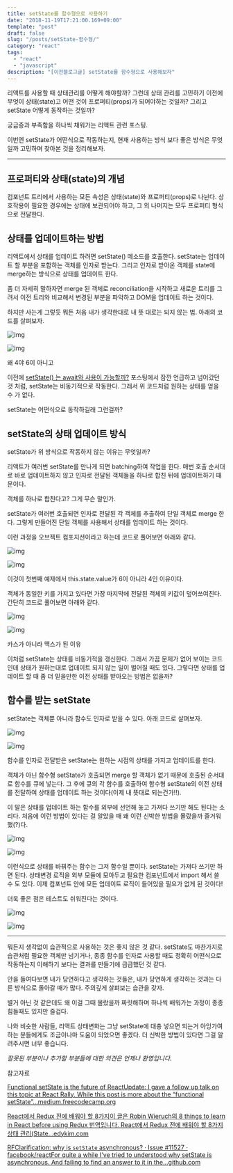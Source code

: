 ```yaml
---
title: setState를 함수형으로 사용하기
date: "2018-11-19T17:21:00.169+09:00"
template: "post"
draft: false
slug: "/posts/setState-함수형/"
category: "react"
tags:
  - "react"
  - "javascript"
description: "[이전블로그글] setState를 함수형으로 사용해보자"
---
```


리액트를 사용할 때 상태관리를 어떻게 해야할까? 그런데 상태 관리를 고민하기 이전에 무엇이 상태(state)고 어떤 것이 프로퍼티(props)가 되어야하는 것일까? 그리고 setState 어떻게 동작하는 것일까?

궁금증과 부족함을 하나씩 채워가는 리액트 관련 포스팅.

이번엔 setState가 어떤식으로 작동하는지, 현재 사용하는 방식 보다 좋은 방식은 무엇일까 고민하며 찾아본 것을 정리해보자.

------

## 프로퍼티와 상태(state)의 개념

컴포넌트 트리에서 사용하는 모든 속성은 상태(state)와 프로퍼티(props)로 나뉜다. 상호작용이 필요한 경우에는 상태에 보관되어야 하고, 그 외 나머지는 모두 프로퍼티 형식으로 전달한다.

## 상태를 업데이트하는 방법

리액트에서 상태를 업데이트 하려면 setState() 메소드를 호출한다. setState는 업데이트 할 부분을 포함하는 객체를 인자로 받는다. 그리고 인자로 받아온 객체를 state에 merge하는 방식으로 상태를 업데이트 한다.

좀 더 자세히 말하자면 merge 된 객체로 reconciliation을 시작하고 새로운 트리를 그려서 이전 트리와 비교해서 변경된 부분을 파악하고 DOM을 업데이트 하는 것이다.

하지만 사는게 그렇듯 뭐든 처음 내가 생각한대로 내 뜻 대로는 되지 않는 법. 아래의 코드를 살펴보자.

![img](https://miro.medium.com/max/60/1*RRE2bIusuereLW3y5dt56Q.png?q=20)

![img](https://miro.medium.com/max/1400/1*RRE2bIusuereLW3y5dt56Q.png)

왜 4야 6이 아니고

이전에 [setState() 는 await와 사용이 가능할까?](https://medium.com/@saturnuss/setstate-는-await와-사용이-가능할까-7b02581f6df4) 포스팅에서 잠깐 언급하고 넘어갔던 것 처럼, setState는 비동기적으로 작동한다. 그래서 위 코드처럼 원하는 상태를 얻을 수 가 없다.

setState는 어떤식으로 동작하길래 그런걸까?

## setState의 상태 업데이트 방식

setState가 위 방식으로 작동하지 않는 이유는 무엇일까?

리액트가 여러번 setState를 만나게 되면 batching하여 작업을 한다. 매번 호출 순서대로 바로 업데이트하지 않고 인자로 전달된 객체들을 하나로 합친 뒤에 업데이트하기 때문이다.

객체를 하나로 합친다고? 그게 무슨 말인가.

setState가 여러번 호출되면 인자로 전달된 각 객체를 추출하여 단일 객체로 merge 한다. 그렇게 만들어진 단일 객체를 사용해서 상태를 업데이트 하는 것이다.

이런 과정을 오브젝트 컴포지션이라고 하는데 코드로 풀어보면 아래와 같다.

![img](https://miro.medium.com/max/60/1*oEtZlWwYDHddPDw8v8QvXA.png?q=20)

![img](https://miro.medium.com/max/1400/1*oEtZlWwYDHddPDw8v8QvXA.png)

이것이 첫번째 예제에서 this.state.value가 6이 아니라 4인 이유이다.

객체가 동일한 키를 가지고 있다면 가장 마지막에 전달된 객체의 키값이 덮어쓰여진다. 간단히 코드로 풀어보면 아래와 같다.

![img](https://miro.medium.com/max/60/1*5lsMwNYe-y3gHS6bhdglPQ.png?q=20)

![img](https://miro.medium.com/max/1400/1*5lsMwNYe-y3gHS6bhdglPQ.png)

카스가 아니라 맥스가 된 이유

이처럼 setState는 상태를 비동기적을 갱신한다. 그래서 가끔 문제가 없어 보이는 코드인데 상태가 원하는대로 업데이트 되지 않는 일이 벌어질 때도 있다. 그렇다면 상태를 업데이트 할 때 좀 더 믿을만한 이전 상태를 받아오는 방법은 없을까?

## 함수를 받는 setState

setState는 객체뿐 아니라 함수도 인자로 받을 수 있다. 아래 코드로 살펴보자.

![img](https://miro.medium.com/max/60/1*rhTuwVV4Mg8HHSpNrqQwbg.png?q=20)

![img](https://miro.medium.com/max/1400/1*rhTuwVV4Mg8HHSpNrqQwbg.png)

함수를 인자로 전달받은 setState는 원하는 시점의 상태를 가지고 업데이트를 한다.

객체가 아닌 함수형 setState가 호출되면 merge 할 객체가 없기 때문에 호출된 순서대로 함수를 큐에 넣는다. 그 후에 큐의 각 함수를 호출하여 함수형 setState의 이전 상태를 전달하여 상태를 업데이트 하는 것이다(이제 내 뜻대로 되는건가!!).

이 말은 상태를 업데이트 하는 함수를 외부에 선언해 놓고 가져다 쓰기만 해도 된다는 소리다. 처음에 이런 방법이 있다는 걸 알았을 때 왜 이런 신박한 방법을 몰랐을까 즐거워했(?)다.

![img](https://miro.medium.com/max/60/1*PsJGYBqV11E-6Zt86zZBQw.png?q=20)

![img](https://miro.medium.com/max/1400/1*PsJGYBqV11E-6Zt86zZBQw.png)

이런식으로 상태를 바꿔주는 함수는 그저 함수일 뿐이다. setState는 가져다 쓰기만 하면 된다. 상태변경 로직을 외부 모듈에 모아두고 필요한 컴포넌트에서 import 해서 쓸 수 도 있다. 이제 컴포넌트 안에 모든 업데이트 로직이 들어있을 필요가 없게 된 것이다!

더욱 좋은 점은 테스트도 쉬워진다는 것이다.

![img](https://miro.medium.com/max/60/1*T1ZFhVTgaFqUhSd6E6pCHw.png?q=20)

![img](https://miro.medium.com/max/1400/1*T1ZFhVTgaFqUhSd6E6pCHw.png)

------

뭐든지 생각없이 습관적으로 사용하는 것은 좋지 않은 것 같다. setState도 마찬가지로 습관처럼 필요한 객체만 넘기거나, 종종 함수를 인자로 사용할 때도 정확히 어떤식으로 작동하는지 이해하기 보다는 결과를 만들기에 급급했던 것 같다.

안을 들여다보면 내가 당연하다고 생각하는 것들은, 내가 당연하게 생각하는 것과는 다른 방식으로 돌아갈 때가 많다. 주의깊게 살펴보는 습관을 갖자.

별거 아닌 것 같은데도 왜 이걸 그때 몰랐을까 짜릿해하며 하나씩 배워가는 과정이 종종 힘들때도 있지만 즐겁다.

나와 비슷한 사람들, 리액트 상태변화는 그냥 setState에 대충 넣으면 되는거 아잉가여 하는 분들에게도 조금이나마 도움이 되었으면 좋겠다. 더 신박한 방법이 있다면 그걸 알려주시면 너무 좋습니다.

*잘못된 부분이나 추가할 부분들에 대한 의견은 언제나 환영입니다.*

참고자료

[Functional setState is the future of ReactUpdate: I gave a follow up talk on this topic at React Rally. While this post is more about the “functional setState”…medium.freecodecamp.org](https://medium.freecodecamp.org/functional-setstate-is-the-future-of-react-374f30401b6b)

[React에서 Redux 전에 배워야 할 8가지이 글은 Robin Wieruch의 8 things to learn in React before using Redux 번역입니다. React에서 Redux 전에 배워야 할 8가지 상태 관리(State…edykim.com](https://edykim.com/ko/post/learn-react-before-using-redux/)

[RFClarification: why is `setState` asynchronous? · Issue #11527 · facebook/reactFor quite a while I've tried to understood why setState is asynchronous. And failing to find an answer to it in the…github.com](https://github.com/facebook/react/issues/11527)